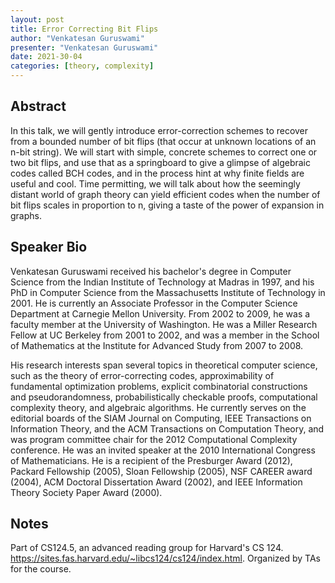 ```yaml
---
layout: post
title: Error Correcting Bit Flips
author: "Venkatesan Guruswami"
presenter: "Venkatesan Guruswami"
date: 2021-30-04
categories: [theory, complexity]
---
```



## Abstract
In this talk, we will gently introduce error-correction schemes to
recover from a bounded number of bit flips (that occur at unknown
locations of an n-bit string). We will start with simple, concrete
schemes to correct one or two bit flips, and use that as a springboard
to give a glimpse of algebraic codes called BCH codes, and in the
process hint at why finite fields are useful and cool. Time
permitting, we will talk about how the seemingly distant world of
graph theory can yield efficient codes when the number of bit flips
scales in proportion to n, giving a taste of the power of expansion in
graphs.


## Speaker Bio

Venkatesan Guruswami received his bachelor's degree in Computer Science from the Indian Institute of Technology at Madras in 1997, and his PhD in Computer Science from the Massachusetts Institute of Technology in 2001. He is currently an Associate Professor in the Computer Science Department at Carnegie Mellon University. From 2002 to 2009, he was a faculty member at the University of Washington. He was a Miller Research Fellow at UC Berkeley from 2001 to 2002, and was a member in the School of Mathematics at the Institute for Advanced Study from 2007 to 2008.

His research interests span several topics in theoretical computer science, such as the theory of error-correcting codes, approximability of fundamental optimization problems, explicit combinatorial constructions and pseudorandomness, probabilistically checkable proofs, computational complexity theory, and algebraic algorithms. He currently serves on the editorial boards of the SIAM Journal on Computing, IEEE Transactions on Information Theory, and the ACM Transactions on Computation Theory, and was program committee chair for the 2012 Computational Complexity conference. He was an invited speaker at the 2010 International Congress of Mathematicians. He is a recipient of the Presburger Award (2012), Packard Fellowship (2005), Sloan Fellowship (2005), NSF CAREER award (2004), ACM Doctoral Dissertation Award (2002), and IEEE Information Theory Society Paper Award (2000).



## Notes
Part of CS124.5, an advanced reading group for Harvard's CS 124.  https://sites.fas.harvard.edu/~libcs124/cs124/index.html.  Organized by TAs for the course.